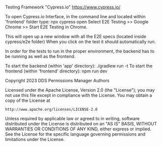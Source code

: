 Testing Framework "Cypress.io"
https://www.cypress.io/

To open Cypress.io Interface, in the command line and located within 'frontend' folder type: npx cypress open
Select E2E Testing >> Google Chrome >> Start E2E Testing in Chrome.

This will open up a new window with all the E2E specs (located inside cypress/e2e folder)
When you click on the test it should automatically run.

In order for the tests to run in the proper environment, the backend has to be running as well as the frontend.

To start the backend (within 'app' directory): ./gradlew run -t
To start the frontend (within 'frontend' directory): npm run dev

Copyright 2023 DDS Permissions Manager Authors

Licensed under the Apache License, Version 2.0 (the "License");
you may not use this file except in compliance with the License.
You may obtain a copy of the License at

    http://www.apache.org/licenses/LICENSE-2.0

Unless required by applicable law or agreed to in writing, software
distributed under the License is distributed on an "AS IS" BASIS,
WITHOUT WARRANTIES OR CONDITIONS OF ANY KIND, either express or implied.
See the License for the specific language governing permissions and
limitations under the License.
